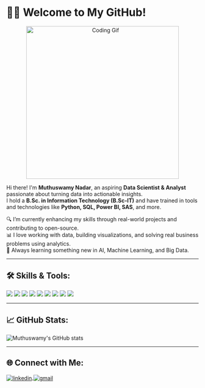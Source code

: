 # 👨‍💻 Welcome to My GitHub!

<p align="center">
  <img src="https://media.giphy.com/media/qgQUggAC3Pfv687qPC/giphy.gif" width="400" alt="Coding Gif"/>
</p>

Hi there! I'm **Muthuswamy Nadar**, an aspiring **Data Scientist & Analyst** passionate about turning data into actionable insights.  
I hold a **B.Sc. in Information Technology (B.Sc-IT)** and have trained in tools and technologies like **Python, SQL, Power BI, SAS**, and more.

🔍 I’m currently enhancing my skills through real-world projects and contributing to open-source.  
📊 I love working with data, building visualizations, and solving real business problems using analytics.  
🌱 Always learning something new in AI, Machine Learning, and Big Data.  

---

## 🛠️ Skills & Tools:

<p align="left">
  <img src="https://img.shields.io/badge/Python-3670A0?style=for-the-badge&logo=python&logoColor=ffdd54" />
  <img src="https://img.shields.io/badge/SQL-025E8C?style=for-the-badge&logo=postgresql&logoColor=white" />
  <img src="https://img.shields.io/badge/SAS-0076A8?style=for-the-badge&logo=sas&logoColor=white" />
  <img src="https://img.shields.io/badge/Power BI-F2C811?style=for-the-badge&logo=powerbi&logoColor=black" />
  <img src="https://img.shields.io/badge/Numpy-013243?style=for-the-badge&logo=numpy&logoColor=white" />
  <img src="https://img.shields.io/badge/Pandas-150458?style=for-the-badge&logo=pandas&logoColor=white" />
  <img src="https://img.shields.io/badge/Matplotlib-11557C?style=for-the-badge&logo=matplotlib&logoColor=white" />
  <img src="https://img.shields.io/badge/Seaborn-45b8cd?style=for-the-badge&logo=python&logoColor=white" />
  <img src="https://img.shields.io/badge/Excel-217346?style=for-the-badge&logo=microsoft-excel&logoColor=white" />
</p>

---

## 📈 GitHub Stats:

<p align="left">
  <img src="https://github-readme-stats.vercel.app/api?username=muthuswamynadar&show_icons=true&theme=tokyonight" alt="Muthuswamy's GitHub stats"/>
</p>

---

## 🌐 Connect with Me:

<p align="left">
  <a href="https://www.linkedin.com/in/muthuswamynadar" target="blank">
    <img align="center" src="https://img.shields.io/badge/LinkedIn-blue?style=for-the-badge&logo=linkedin&logoColor=white" alt="linkedin" />
  </a>
  <a href="mailto:muthuswamynadar@example.com">
    <img align="center" src="https://img.shields.io/badge/Gmail-D14836?style=for-the-badge&logo=gmail&logoColor=white" alt="gmail" />
  </a>
</p>
